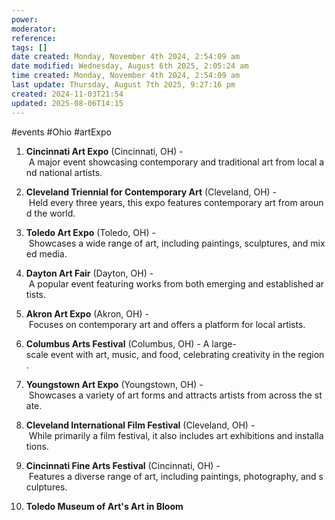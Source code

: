 ```yaml
---
power: 
moderator: 
reference: 
tags: []
date created: Monday, November 4th 2024, 2:54:09 am
date modified: Wednesday, August 6th 2025, 2:05:24 am
time created: Monday, November 4th 2024, 2:54:09 am
last update: Thursday, August 7th 2025, 9:27:16 pm
created: 2024-11-03T21:54
updated: 2025-08-06T14:15
---
```

#events #Ohio #artExpo

1. **Cincinnati Art Expo** (Cincinnati, OH) - A major event showcasing contemporary and traditional art from local and national artists.
    
2. **Cleveland Triennial for Contemporary Art** (Cleveland, OH) - Held every three years, this expo features contemporary art from around the world.
    
3. **Toledo Art Expo** (Toledo, OH) - Showcases a wide range of art, including paintings, sculptures, and mixed media.
    
4. **Dayton Art Fair** (Dayton, OH) - A popular event featuring works from both emerging and established artists.
    
5. **Akron Art Expo** (Akron, OH) - Focuses on contemporary art and offers a platform for local artists.
    
6. **Columbus Arts Festival** (Columbus, OH) - A large-scale event with art, music, and food, celebrating creativity in the region.
    
7. **Youngstown Art Expo** (Youngstown, OH) - Showcases a variety of art forms and attracts artists from across the state.
    
8. **Cleveland International Film Festival** (Cleveland, OH) - While primarily a film festival, it also includes art exhibitions and installations.
    
9. **Cincinnati Fine Arts Festival** (Cincinnati, OH) - Features a diverse range of art, including paintings, photography, and sculptures.
    
10. **Toledo Museum of Art's Art in Bloom**